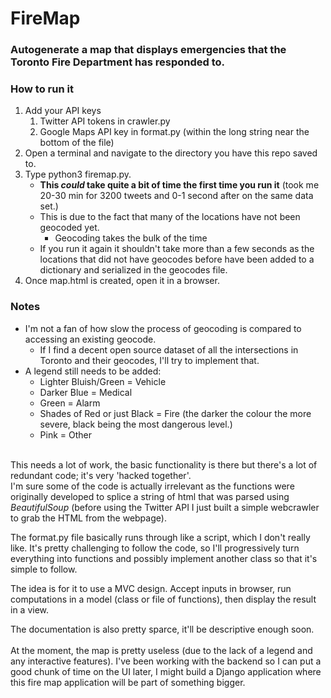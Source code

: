 # FireMap <br />
### Autogenerate a map that displays emergencies that the Toronto Fire Department has responded to.

### How to run it <br />
1. Add your API keys
	1. Twitter API tokens in crawler.py
	2. Google Maps API key in format.py (within the long string near the bottom of the file)
2. Open a terminal and navigate to the directory you have this repo saved to.
3. Type python3 firemap.py.
	* **This *could* take quite a bit of time the first time you run it** (took me 20-30 min for 3200 tweets and 0-1 second after on the same data set.)
	* This is due to the fact that many of the locations have not been geocoded yet.
		* Geocoding takes the bulk of the time
	* If you run it again it shouldn't take more than a few seconds as the locations that did not have geocodes before have been added to a dictionary and serialized in the geocodes file.
4. Once map.html is created, open it in a browser.
### Notes <br />

* I'm not a fan of how slow the process of geocoding is compared to accessing an existing geocode.<br />
	* If I find a decent open source dataset of all the intersections in Toronto and their geocodes, I'll try to implement that.<br />
* A legend still needs to be added:<br />
	* Lighter Bluish/Green = Vehicle <br />
	* Darker Blue = Medical<br />
	* Green = Alarm<br />
	* Shades of Red or just Black = Fire (the darker the colour the more severe, black being the most dangerous level.)<br />
	* Pink = Other<br /><br />

This needs a lot of work, the basic functionality is there but there's a lot of redundant code; it's very 'hacked together'.<br />
I'm sure some of the code is actually irrelevant as the functions were originally developed to splice a string of html that was parsed using *BeautifulSoup* (before using the Twitter API I just built a simple webcrawler to grab the HTML from the webpage).<br />

The format.py file basically runs through like a script, which I don't really like. It's pretty challenging to follow the code, so I'll progressively turn everything into functions and possibly implement another class so that it's simple to follow.<br />

The idea is for it to use a MVC design. Accept inputs in browser, run computations in a model (class or file of functions), then display the result in a view.<br />

The documentation is also pretty sparce, it'll be descriptive enough soon.<br /><br />
At the moment, the map is pretty useless (due to the lack of a legend and any interactive features). I've been working with the backend so I can put a good chunk of time on the UI later, I might build a Django application where this fire map application will be part of something bigger.
